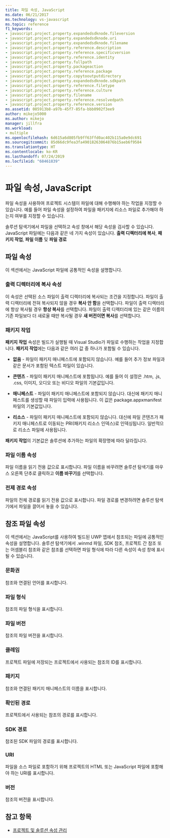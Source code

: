 ```yaml
---
title: 파일 속성, JavaScript
ms.date: 06/21/2017
ms.technology: vs-javascript
ms.topic: reference
f1_keywords:
- javascript.project.property.expandedsdknode.fileversion
- javascript.project.property.expandedsdknode.uri
- javascript.project.property.expandedsdknode.filename
- javascript.project.property.reference.description
- javascript.project.property.reference.specificversion
- javascript.project.property.reference.identity
- javascript.project.property.fullpath
- javascript.project.property.packageaction
- javascript.project.property.reference.package
- javascript.project.property.copytooutputdirectory
- javascript.project.property.expandedsdknode.sdkpath
- javascript.project.property.reference.filetype
- javascript.project.property.reference.culture
- javascript.project.property.filename
- javascript.project.property.reference.resolvedpath
- javascript.project.property.reference.version
ms.assetid: 085913b8-a97b-45f7-85fa-bbb0902f3ee9
author: mikejo5000
ms.author: mikejo
manager: jillfra
ms.workload:
- multiple
ms.openlocfilehash: 6d615a6d805fb9ff63ffd0ac402b115a0e9dc691
ms.sourcegitcommit: 85d66dc9fea3fa49018263064876b15aeb6f9584
ms.translationtype: HT
ms.contentlocale: ko-KR
ms.lasthandoff: 07/24/2019
ms.locfileid: "68461839"
---
```

# <a name="file-properties-javascript"></a>파일 속성, JavaScript

파일 속성을 사용하여 프로젝트 시스템이 파일에 대해 수행해야 하는 작업을 지정할 수 있습니다. 예를 들어 파일 속성을 설정하여 파일을 패키지에 리소스 파일로 추가해야 하는지 여부를 지정할 수 있습니다.

 솔루션 탐색기에서 파일을 선택하고 속성 창에서 해당 속성을 검사할 수 있습니다. JavaScript 파일에는 다음과 같은 네 가지 속성이 있습니다. **출력 디렉터리에 복사**, **패키지 작업**, **파일 이름** 및 **파일 경로**

## <a name="file-properties"></a>파일 속성
 이 섹션에서는 JavaScript 파일에 공통적인 속성을 설명합니다.

### <a name="copy-to-output-directory-property"></a>출력 디렉터리에 복사 속성
 이 속성은 선택된 소스 파일이 출력 디렉터리에 복사되는 조건을 지정합니다. 파일이 출력 디렉터리에 전혀 복사되지 않을 경우 **복사 안 함**을 선택합니다. 파일이 출력 디렉터리에 항상 복사될 경우 **항상 복사**를 선택합니다. 파일이 출력 디렉터리에 있는 같은 이름의 기존 파일보다 더 새로울 때만 복사될 경우 **새 버전이면 복사**를 선택합니다.

### <a name="package-action"></a>패키지 작업
 **패키지 작업** 속성은 빌드가 실행될 때 Visual Studio가 파일로 수행하는 작업을 지정합니다. **패키지 작업**에는 다음과 같은 여러 값 중 하나가 포함될 수 있습니다.

- **없음** - 파일이 패키지 매니페스트에 포함되지 않습니다. 예를 들어 추가 정보 파일과 같은 문서가 포함된 텍스트 파일이 있습니다.

- **콘텐츠** - 파일이 패키지 매니페스트에 포함됩니다. 예를 들어 이 설정은 .htm, .js, .css, 이미지, 오디오 또는 비디오 파일의 기본값입니다.

- **매니페스트** - 파일이 패키지 매니페스트에 포함되지 않습니다. 대신에 패키지 매니페스트를 생성할 때 파일이 입력에 사용됩니다. 이 값은 package.appxmanifest 파일의 기본값입니다.

- **리소스** - 파일이 패키지 매니페스트에 포함되지 않습니다. 대신에 파일 콘텐츠가 패키지 매니페스트로 이동되는 PRI(패키지 리소스 인덱스)로 인덱싱됩니다. 일반적으로 리소스 파일에 사용됩니다.

**패키지 작업**의 기본값은 솔루션에 추가하는 파일의 확장명에 따라 달라집니다.

### <a name="file-name-property"></a>파일 이름 속성
 파일 이름을 읽기 전용 값으로 표시합니다. 파일 이름을 바꾸려면 솔루션 탐색기를 마우스 오른쪽 단추로 클릭하고 **이름 바꾸기**를 선택합니다.

### <a name="full-path-property"></a>전제 경로 속성
 파일의 전체 경로를 읽기 전용 값으로 표시합니다. 파일 경로를 변경하려면 솔루션 탐색기에서 파일을 끌어서 놓을 수 있습니다.

## <a name="reference-file-properties"></a>참조 파일 속성
 이 섹션에서는 JavaScript를 사용하여 빌드된 UWP 앱에서 참조되는 파일에 공통적인 속성을 설명합니다. 솔루션 탐색기에서 .winmd 파일, SDK 참조, 프로젝트 간 참조 또는 어셈블리 참조와 같은 참조를 선택하면 파일 형식에 따라 다른 속성이 속성 창에 표시될 수 있습니다.

### <a name="culture"></a>문화권
 참조와 연결된 언어를 표시합니다.

### <a name="file-type"></a>파일 형식
 참조의 파일 형식을 표시합니다.

### <a name="file-version"></a>파일 버전
 참조의 파일 버전을 표시합니다.

### <a name="identity"></a>클레임
 프로젝트 파일에 저장되는 프로젝트에서 사용되는 참조의 ID를 표시합니다.

### <a name="package"></a>패키지
 참조와 연결된 패키지 매니페스트의 이름을 표시합니다.

### <a name="resolved-path"></a>확인된 경로
 프로젝트에서 사용되는 참조의 경로를 표시합니다.

### <a name="sdk-path"></a>SDK 경로
 참조된 SDK 파일의 경로를 표시합니다.

### <a name="uri"></a>URI
 파일을 소스 파일로 포함하기 위해 프로젝트의 HTML 또는 JavaScript 파일에 포함해야 하는 URI를 표시합니다.

### <a name="version"></a>버전
 참조의 버전을 표시합니다.

## <a name="see-also"></a>참고 항목

- [프로젝트 및 솔루션 속성 관리](../../ide/managing-project-and-solution-properties.md)
